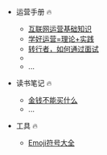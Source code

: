 * 运营手册 🔥
  * [互联网运营基础知识](./运营学习笔记/1.运营基础知识.md)
  * [学好运营=理论+实践](./运营学习笔记/2.学好运营=理论+实践.md) 
  * [转行者，如何通过面试](./运营学习笔记/3.转行者，如何通过面试？.md) 
  * 
  * ...
  
* 读书笔记 🔥
  * [金钱不能买什么](./读书笔记/金钱不能买什么.md)
  * ...

* 工具 🔥
  * [Emoji符号大全](./工具/Emoji符号大全.md)

